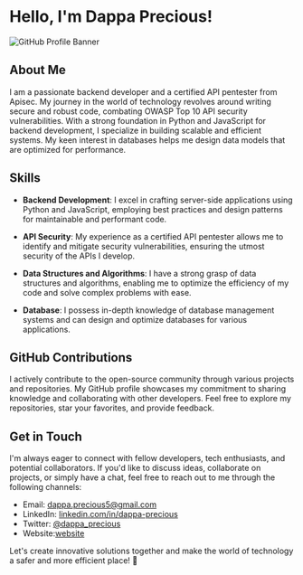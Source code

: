 # Hello, I'm Dappa Precious!

![GitHub Profile Banner](https://www.example.com/github-profile-banner.png)

## About Me

I am a passionate backend developer and a certified API pentester from Apisec. My journey in the world of technology revolves around writing secure and robust code, combating OWASP Top 10 API security vulnerabilities. With a strong foundation in Python and JavaScript for backend development, I specialize in building scalable and efficient systems. My keen interest in databases helps me design data models that are optimized for performance.

## Skills

- **Backend Development**: I excel in crafting server-side applications using Python and JavaScript, employing best practices and design patterns for maintainable and performant code.

- **API Security**: My experience as a certified API pentester allows me to identify and mitigate security vulnerabilities, ensuring the utmost security of the APIs I develop.

- **Data Structures and Algorithms**: I have a strong grasp of data structures and algorithms, enabling me to optimize the efficiency of my code and solve complex problems with ease.

- **Database**: I possess in-depth knowledge of database management systems and can design and optimize databases for various applications.

## GitHub Contributions

I actively contribute to the open-source community through various projects and repositories. My GitHub profile showcases my commitment to sharing knowledge and collaborating with other developers. Feel free to explore my repositories, star your favorites, and provide feedback.

## Get in Touch

I'm always eager to connect with fellow developers, tech enthusiasts, and potential collaborators. If you'd like to discuss ideas, collaborate on projects, or simply have a chat, feel free to reach out to me through the following channels:

- Email: [dappa.precious5@gmail.com](mailto:dappa.precious5@gmail.com)
- LinkedIn: [linkedin.com/in/dappa-precious](https://www.linkedin.com/in/precious-dappa-962920274/)
- Twitter: [@dappa_precious](https://twitter.com/dappa_precious)
- Website:[website](https://dappaprecious.netlify.app/)

Let's create innovative solutions together and make the world of technology a safer and more efficient place! 🚀
